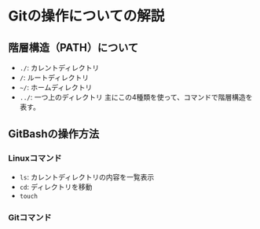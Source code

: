 # Gitの操作についての解説

## 階層構造（PATH）について
- ```./```: カレントディレクトリ
- ```/```: ルートディレクトリ
- ```~/```: ホームディレクトリ
- ```../```: 一つ上のディレクトリ
主にこの4種類を使って、コマンドで階層構造を表す。

## GitBashの操作方法
### Linuxコマンド
- ```ls```: カレントディレクトリの内容を一覧表示
- ```cd```: ディレクトリを移動
- ```touch```

### Gitコマンド